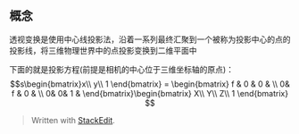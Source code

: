 ## 概念
透视变换是使用中心线投影法，沿着一系列最终汇聚到一个被称为投影中心的点的投影线，将三维物理世界中的点投影变换到二维平面中

下面的就是投影方程(前提是相机的中心位于三维坐标轴的原点)：
$$s\begin{bmatrix}x\\ y\\ 1
\end{bmatrix} = \begin{bmatrix}
f & 0 & 0 & \\ 
 0& f & 0 & \\ 
 0&  0& 1 &
\end{bmatrix}\begin{bmatrix}
X\\ Y\\ Z\\ 1
\end{bmatrix}
$$


> Written with [StackEdit](https://stackedit.io/).
<!--stackedit_data:
eyJoaXN0b3J5IjpbLTE4NzUwNjk5NTVdfQ==
-->